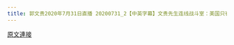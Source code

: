 ```yaml
---
title: 郭文贵2020年7月31日直播 20200731_2【中英字幕】文贵先生连线战斗室：美国只有放弃官僚和个人利益，通过证据找到真相，才能让美国更加安全！[Chinese-English subtitled] Mr. Miles Guo on War Room: Only if the US officials and individuals give up perso
---
```


[原文連接](https://gnews.org/ThreadView/53478523)


